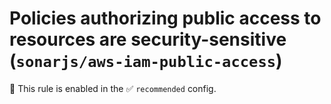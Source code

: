 # Policies authorizing public access to resources are security-sensitive (`sonarjs/aws-iam-public-access`)

💼 This rule is enabled in the ✅ `recommended` config.

<!-- end auto-generated rule header -->
